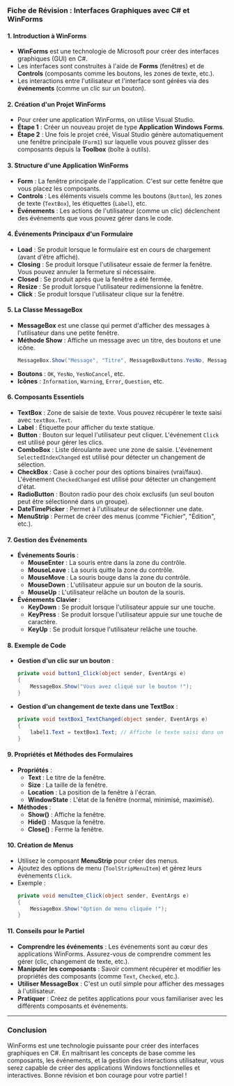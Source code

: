 ### Fiche de Révision : Interfaces Graphiques avec C# et WinForms

#### 1. **Introduction à WinForms**
   - **WinForms** est une technologie de Microsoft pour créer des interfaces graphiques (GUI) en C#.
   - Les interfaces sont construites à l'aide de **Forms** (fenêtres) et de **Controls** (composants comme les boutons, les zones de texte, etc.).
   - Les interactions entre l'utilisateur et l'interface sont gérées via des **événements** (comme un clic sur un bouton).

#### 2. **Création d'un Projet WinForms**
   - Pour créer une application WinForms, on utilise Visual Studio.
   - **Étape 1** : Créer un nouveau projet de type **Application Windows Forms**.
   - **Étape 2** : Une fois le projet créé, Visual Studio génère automatiquement une fenêtre principale (`Form1`) sur laquelle vous pouvez glisser des composants depuis la **Toolbox** (boîte à outils).

#### 3. **Structure d'une Application WinForms**
   - **Form** : La fenêtre principale de l'application. C'est sur cette fenêtre que vous placez les composants.
   - **Controls** : Les éléments visuels comme les boutons (`Button`), les zones de texte (`TextBox`), les étiquettes (`Label`), etc.
   - **Événements** : Les actions de l'utilisateur (comme un clic) déclenchent des événements que vous pouvez gérer dans le code.

#### 4. **Événements Principaux d'un Formulaire**
   - **Load** : Se produit lorsque le formulaire est en cours de chargement (avant d'être affiché).
   - **Closing** : Se produit lorsque l'utilisateur essaie de fermer la fenêtre. Vous pouvez annuler la fermeture si nécessaire.
   - **Closed** : Se produit après que la fenêtre a été fermée.
   - **Resize** : Se produit lorsque l'utilisateur redimensionne la fenêtre.
   - **Click** : Se produit lorsque l'utilisateur clique sur la fenêtre.

#### 5. **La Classe MessageBox**
   - **MessageBox** est une classe qui permet d'afficher des messages à l'utilisateur dans une petite fenêtre.
   - **Méthode Show** : Affiche un message avec un titre, des boutons et une icône.
     ```csharp
     MessageBox.Show("Message", "Titre", MessageBoxButtons.YesNo, MessageBoxIcon.Question);
     ```
   - **Boutons** : `OK`, `YesNo`, `YesNoCancel`, etc.
   - **Icônes** : `Information`, `Warning`, `Error`, `Question`, etc.

#### 6. **Composants Essentiels**
   - **TextBox** : Zone de saisie de texte. Vous pouvez récupérer le texte saisi avec `textBox.Text`.
   - **Label** : Étiquette pour afficher du texte statique.
   - **Button** : Bouton sur lequel l'utilisateur peut cliquer. L'événement `Click` est utilisé pour gérer les clics.
   - **ComboBox** : Liste déroulante avec une zone de saisie. L'événement `SelectedIndexChanged` est utilisé pour détecter un changement de sélection.
   - **CheckBox** : Case à cocher pour des options binaires (vrai/faux). L'événement `CheckedChanged` est utilisé pour détecter un changement d'état.
   - **RadioButton** : Bouton radio pour des choix exclusifs (un seul bouton peut être sélectionné dans un groupe).
   - **DateTimePicker** : Permet à l'utilisateur de sélectionner une date.
   - **MenuStrip** : Permet de créer des menus (comme "Fichier", "Édition", etc.).

#### 7. **Gestion des Événements**
   - **Événements Souris** :
     - **MouseEnter** : La souris entre dans la zone du contrôle.
     - **MouseLeave** : La souris quitte la zone du contrôle.
     - **MouseMove** : La souris bouge dans la zone du contrôle.
     - **MouseDown** : L'utilisateur appuie sur un bouton de la souris.
     - **MouseUp** : L'utilisateur relâche un bouton de la souris.
   - **Événements Clavier** :
     - **KeyDown** : Se produit lorsque l'utilisateur appuie sur une touche.
     - **KeyPress** : Se produit lorsque l'utilisateur appuie sur une touche de caractère.
     - **KeyUp** : Se produit lorsque l'utilisateur relâche une touche.

#### 8. **Exemple de Code**
   - **Gestion d'un clic sur un bouton** :
     ```csharp
     private void button1_Click(object sender, EventArgs e)
     {
         MessageBox.Show("Vous avez cliqué sur le bouton !");
     }
     ```
   - **Gestion d'un changement de texte dans une TextBox** :
     ```csharp
     private void textBox1_TextChanged(object sender, EventArgs e)
     {
         label1.Text = textBox1.Text; // Affiche le texte saisi dans un Label
     }
     ```

#### 9. **Propriétés et Méthodes des Formulaires**
   - **Propriétés** :
     - **Text** : Le titre de la fenêtre.
     - **Size** : La taille de la fenêtre.
     - **Location** : La position de la fenêtre à l'écran.
     - **WindowState** : L'état de la fenêtre (normal, minimisé, maximisé).
   - **Méthodes** :
     - **Show()** : Affiche la fenêtre.
     - **Hide()** : Masque la fenêtre.
     - **Close()** : Ferme la fenêtre.

#### 10. **Création de Menus**
   - Utilisez le composant **MenuStrip** pour créer des menus.
   - Ajoutez des options de menu (`ToolStripMenuItem`) et gérez leurs événements `Click`.
   - Exemple :
     ```csharp
     private void menuItem_Click(object sender, EventArgs e)
     {
         MessageBox.Show("Option de menu cliquée !");
     }
     ```

#### 11. **Conseils pour le Partiel**
   - **Comprendre les événements** : Les événements sont au cœur des applications WinForms. Assurez-vous de comprendre comment les gérer (clic, changement de texte, etc.).
   - **Manipuler les composants** : Savoir comment récupérer et modifier les propriétés des composants (comme `Text`, `Checked`, etc.).
   - **Utiliser MessageBox** : C'est un outil simple pour afficher des messages à l'utilisateur.
   - **Pratiquer** : Créez de petites applications pour vous familiariser avec les différents composants et événements.

---

### Conclusion
WinForms est une technologie puissante pour créer des interfaces graphiques en C#. En maîtrisant les concepts de base comme les composants, les événements, et la gestion des interactions utilisateur, vous serez capable de créer des applications Windows fonctionnelles et interactives. Bonne révision et bon courage pour votre partiel !
